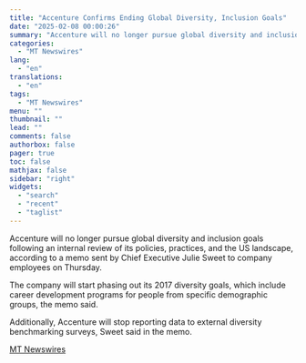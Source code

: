 ```yaml
---
title: "Accenture Confirms Ending Global Diversity, Inclusion Goals"
date: "2025-02-08 00:00:26"
summary: "Accenture will no longer pursue global diversity and inclusion goals following an internal review of its policies, practices, and the US landscape, according to a memo sent by Chief Executive Julie Sweet to company employees on Thursday. The company will start phasing out its 2017 diversity goals, which include career..."
categories:
  - "MT Newswires"
lang:
  - "en"
translations:
  - "en"
tags:
  - "MT Newswires"
menu: ""
thumbnail: ""
lead: ""
comments: false
authorbox: false
pager: true
toc: false
mathjax: false
sidebar: "right"
widgets:
  - "search"
  - "recent"
  - "taglist"
---
```


Accenture will no longer pursue global diversity and inclusion goals following an internal review of its policies, practices, and the US landscape, according to a memo sent by Chief Executive Julie Sweet to company employees on Thursday.

The company will start phasing out its 2017 diversity goals, which include career development programs for people from specific demographic groups, the memo said.

Additionally, Accenture will stop reporting data to external diversity benchmarking surveys, Sweet said in the memo.

[MT Newswires](https://www.tradingview.com/news/mtnewswires.com:20250207:A3312720:0/)
